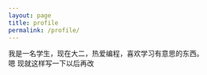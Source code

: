 ```yaml
---
layout: page
title: profile
permalink: /profile/
---
```


我是一名学生，现在大二，热爱编程，喜欢学习有意思的东西。<br/>
嗯 现就这样写一下以后再改
